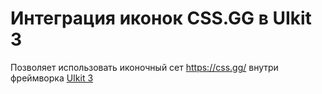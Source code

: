 # Интеграция иконок CSS.GG в UIkit 3

Позволяет использовать иконочный сет https://css.gg/ внутри фреймворка [UIkit 3](https://getuikit.com/)